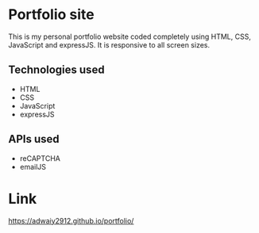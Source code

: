 # Portfolio site
This is my personal portfolio website coded completely using HTML, CSS, JavaScript and expressJS. 
It is responsive to all screen sizes.

## Technologies used
- HTML
- CSS
- JavaScript
- expressJS

## APIs used
- reCAPTCHA
- emailJS

# Link
https://adwaiy2912.github.io/portfolio/